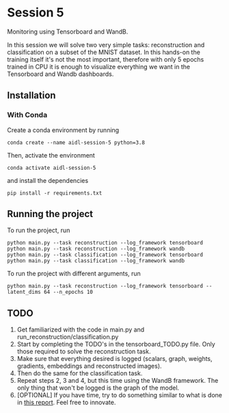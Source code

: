 # Session 5
Monitoring using Tensorboard and WandB. 

In this session we will solve two very simple tasks: reconstruction and classification
on a subset of the MNIST dataset. In this hands-on the training itself it's not the most important, therefore with only 
5 epochs trained in CPU it is enough to visualize everything we want in the Tensorboard and Wandb dashboards.
## Installation
### With Conda
Create a conda environment by running
```
conda create --name aidl-session-5 python=3.8
```
Then, activate the environment
```
conda activate aidl-session-5
```
and install the dependencies
```
pip install -r requirements.txt
```
## Running the project

To run the project, run
```
python main.py --task reconstruction --log_framework tensorboard
python main.py --task reconstruction --log_framework wandb
python main.py --task classification --log_framework tensorboard
python main.py --task classification --log_framework wandb
```
To run the project with different arguments, run
```
python main.py --task reconstruction --log_framework tensorboard --latent_dims 64 --n_epochs 10
```

## TODO
1. Get familiarized with the code in main.py and run_reconstruction/classification.py
2. Start by completing the TODO's in the tensorboard_TODO.py file. Only those required to solve the reconstruction task. 
3. Make sure that everything desired is logged (scalars, graph, weights, gradients, embeddings and reconstructed images).
4. Then do the same for the classification task.
5. Repeat steps 2, 3 and 4, but this time using the WandB framework. The only thing that won't be logged is the graph of the model.
6. [OPTIONAL] If you have time, try to do something similar to what is done in [this report](https://wandb.ai/juanjo3ns/mnist_colab/reports/MNIST_COLAB--Vmlldzo1MDIxOTE). Feel free to innovate.